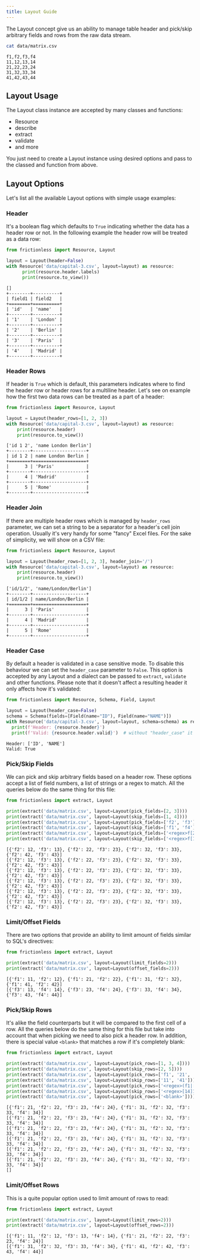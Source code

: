 ```yaml
---
title: Layout Guide
---
```


The Layout concept give us an ability to manage table header and pick/skip arbitrary fields and rows from the raw data stream.

```bash script title="CLI"
cat data/matrix.csv
```
```csv
f1,f2,f3,f4
11,12,13,14
21,22,23,24
31,32,33,34
41,42,43,44
```

## Layout Usage

The Layout class instance are accepted by many classes and functions:

- Resource
- describe
- extract
- validate
- and more

You just need to create a Layout instance using desired options and pass to the classed and function from above.

## Layout Options

Let's list all the available Layout options with simple usage examples:

### Header

It's a boolean flag which defaults to `True` indicating whether the data has a header row or not. In the following example the header row will be treated as a data row:

```python script title="Python"
from frictionless import Resource, Layout

layout = Layout(header=False)
with Resource('data/capital-3.csv', layout=layout) as resource:
      print(resource.header.labels)
      print(resource.to_view())
```
```
[]
+--------+----------+
| field1 | field2   |
+========+==========+
| 'id'   | 'name'   |
+--------+----------+
| '1'    | 'London' |
+--------+----------+
| '2'    | 'Berlin' |
+--------+----------+
| '3'    | 'Paris'  |
+--------+----------+
| '4'    | 'Madrid' |
+--------+----------+
```

### Header Rows

If header is `True` which is default, this parameters indicates where to find the header row or header rows for a multiline header. Let's see on example how the first two data rows can be treated as a part of a header:

```python script title="Python"
from frictionless import Resource, Layout

layout = Layout(header_rows=[1, 2, 3])
with Resource('data/capital-3.csv', layout=layout) as resource:
    print(resource.header)
    print(resource.to_view())
```
```
['id 1 2', 'name London Berlin']
+--------+--------------------+
| id 1 2 | name London Berlin |
+========+====================+
|      3 | 'Paris'            |
+--------+--------------------+
|      4 | 'Madrid'           |
+--------+--------------------+
|      5 | 'Rome'             |
+--------+--------------------+
```

### Header Join

If there are multiple header rows which is managed by `header_rows` parameter, we can set a string to be a separator for a header's cell join operation. Usually it's very handy for some "fancy" Excel files. For the sake of simplicity, we will show on a CSV file:

```python script title="Python"
from frictionless import Resource, Layout

layout = Layout(header_rows=[1, 2, 3], header_join='/')
with Resource('data/capital-3.csv', layout=layout) as resource:
    print(resource.header)
    print(resource.to_view())
```
```
['id/1/2', 'name/London/Berlin']
+--------+--------------------+
| id/1/2 | name/London/Berlin |
+========+====================+
|      3 | 'Paris'            |
+--------+--------------------+
|      4 | 'Madrid'           |
+--------+--------------------+
|      5 | 'Rome'             |
+--------+--------------------+
```

### Header Case

By default a header is validated in a case sensitive mode. To disable this behaviour we can set the `header_case` parameter to `False`. This option is accepted by any Layout and a dialect can be passed to `extract`, `validate` and other functions. Please note that it doesn't affect a resulting header it only affects how it's validated:

```python script title="Python"
from frictionless import Resource, Schema, Field, Layout

layout = Layout(header_case=False)
schema = Schema(fields=[Field(name="ID"), Field(name="NAME")])
with Resource('data/capital-3.csv', layout=layout, schema=schema) as resource:
  print(f'Header: {resource.header}')
  print(f'Valid: {resource.header.valid}')  # without "header_case" it will have 2 errors
```
```
Header: ['ID', 'NAME']
Valid: True
```

### Pick/Skip Fields

We can pick and skip arbitrary fields based on a header row. These options accept a list of field numbers, a list of strings or a regex to match. All the queries below do the same thing for this file:

```python script title="Python"
from frictionless import extract, Layout

print(extract('data/matrix.csv', layout=Layout(pick_fields=[2, 3])))
print(extract('data/matrix.csv', layout=Layout(skip_fields=[1, 4])))
print(extract('data/matrix.csv', layout=Layout(pick_fields=['f2', 'f3'])))
print(extract('data/matrix.csv', layout=Layout(skip_fields=['f1', 'f4'])))
print(extract('data/matrix.csv', layout=Layout(pick_fields=['<regex>f[23]'])))
print(extract('data/matrix.csv', layout=Layout(skip_fields=['<regex>f[14]'])))
```
```
[{'f2': 12, 'f3': 13}, {'f2': 22, 'f3': 23}, {'f2': 32, 'f3': 33}, {'f2': 42, 'f3': 43}]
[{'f2': 12, 'f3': 13}, {'f2': 22, 'f3': 23}, {'f2': 32, 'f3': 33}, {'f2': 42, 'f3': 43}]
[{'f2': 12, 'f3': 13}, {'f2': 22, 'f3': 23}, {'f2': 32, 'f3': 33}, {'f2': 42, 'f3': 43}]
[{'f2': 12, 'f3': 13}, {'f2': 22, 'f3': 23}, {'f2': 32, 'f3': 33}, {'f2': 42, 'f3': 43}]
[{'f2': 12, 'f3': 13}, {'f2': 22, 'f3': 23}, {'f2': 32, 'f3': 33}, {'f2': 42, 'f3': 43}]
[{'f2': 12, 'f3': 13}, {'f2': 22, 'f3': 23}, {'f2': 32, 'f3': 33}, {'f2': 42, 'f3': 43}]
```

### Limit/Offset Fields

There are two options that provide an ability to limit amount of fields similar to SQL's directives:

```python script title="Python"
from frictionless import extract, Layout

print(extract('data/matrix.csv', layout=Layout(limit_fields=2)))
print(extract('data/matrix.csv', layout=Layout(offset_fields=2)))
```
```
[{'f1': 11, 'f2': 12}, {'f1': 21, 'f2': 22}, {'f1': 31, 'f2': 32}, {'f1': 41, 'f2': 42}]
[{'f3': 13, 'f4': 14}, {'f3': 23, 'f4': 24}, {'f3': 33, 'f4': 34}, {'f3': 43, 'f4': 44}]
```

### Pick/Skip Rows

It's alike the field counterparts but it will be compared to the first cell of a row. All the queries below do the same thing for this file but take into account that when picking we need to also pick a header row. In addition, there is special value `<blank>` that matches a row if it's completely blank:

```python script title="Python"
from frictionless import extract, Layout

print(extract('data/matrix.csv', layout=Layout(pick_rows=[1, 3, 4])))
print(extract('data/matrix.csv', layout=Layout(skip_rows=[2, 5])))
print(extract('data/matrix.csv', layout=Layout(pick_rows=['f1', '21', '31'])))
print(extract('data/matrix.csv', layout=Layout(skip_rows=['11', '41'])))
print(extract('data/matrix.csv', layout=Layout(pick_rows=['<regex>(f1|[23]1)'])))
print(extract('data/matrix.csv', layout=Layout(skip_rows=['<regex>[14]1'])))
print(extract('data/matrix.csv', layout=Layout(pick_rows=['<blank>'])))
```
```
[{'f1': 21, 'f2': 22, 'f3': 23, 'f4': 24}, {'f1': 31, 'f2': 32, 'f3': 33, 'f4': 34}]
[{'f1': 21, 'f2': 22, 'f3': 23, 'f4': 24}, {'f1': 31, 'f2': 32, 'f3': 33, 'f4': 34}]
[{'f1': 21, 'f2': 22, 'f3': 23, 'f4': 24}, {'f1': 31, 'f2': 32, 'f3': 33, 'f4': 34}]
[{'f1': 21, 'f2': 22, 'f3': 23, 'f4': 24}, {'f1': 31, 'f2': 32, 'f3': 33, 'f4': 34}]
[{'f1': 21, 'f2': 22, 'f3': 23, 'f4': 24}, {'f1': 31, 'f2': 32, 'f3': 33, 'f4': 34}]
[{'f1': 21, 'f2': 22, 'f3': 23, 'f4': 24}, {'f1': 31, 'f2': 32, 'f3': 33, 'f4': 34}]
[]
```

### Limit/Offset Rows

This is a quite popular option used to limit amount of rows to read:

```python script title="Python"
from frictionless import extract, Layout

print(extract('data/matrix.csv', layout=Layout(limit_rows=2)))
print(extract('data/matrix.csv', layout=Layout(offset_rows=2)))
```
```
[{'f1': 11, 'f2': 12, 'f3': 13, 'f4': 14}, {'f1': 21, 'f2': 22, 'f3': 23, 'f4': 24}]
[{'f1': 31, 'f2': 32, 'f3': 33, 'f4': 34}, {'f1': 41, 'f2': 42, 'f3': 43, 'f4': 44}]
```
